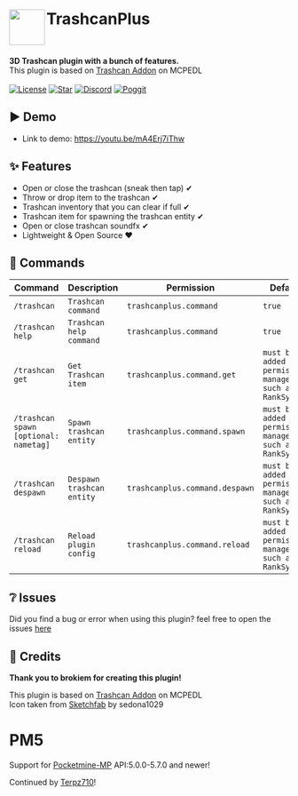 <h1>TrashcanPlus<img src="https://raw.githubusercontent.com/brokiem/Trashcan/master/assets/icon.png" height="64" width="64" align="left" alt=""></h1><br>

<b>3D Trashcan plugin with a bunch of features.</b><br>
This plugin is based on [Trashcan Addon](https://mcpedl.com/trashcan-addon/) on MCPEDL<br><br>
[![License](https://img.shields.io/github/license/brokiem/Trashcan)](https://github.com/brokiem/Trashcan)
[![Star](https://img.shields.io/github/stars/brokiem/Trashcan)](https://github.com/brokiem/Trashcan/stargazers)
[![Discord](https://img.shields.io/discord/830063409000087612?color=7389D8&label=discord)](https://discord.com/invite/jy6abSrjhQ)
[![Poggit](https://poggit.pmmp.io/shield.dl.total/TrashcanPlus)](https://poggit.pmmp.io/p/TrashcanPlus)

## ▶ Demo
- Link to demo: https://youtu.be/mA4Erj7iThw

## ✨ Features

- Open or close the trashcan (sneak then tap) ✔
- Throw or drop item to the trashcan ✔
- Trashcan inventory that you can clear if full ✔
- Trashcan item for spawning the trashcan entity ✔
- Open or close trashcan soundfx ✔
- Lightweight & Open Source ❤

## 💬 Commands
| Command                                   | Description                   | Permission                 | Default    |
|-------------------------------------------|-------------------------------|----------------------------|------------|
| ```/trashcan```                           | ```Trashcan command```        | ```trashcanplus.command```                 | ```true``` |
| ```/trashcan help```                      | ```Trashcan help command```   | ```trashcanplus.command```                 | ```true``` |
| ```/trashcan get```                       | ```Get Trashcan item```       | ```trashcanplus.command.get```     | ```must be added to permission manager such as RankSystem```   |
| ```/trashcan spawn [optional: nametag]``` | ```Spawn trashcan entity```   | ```trashcanplus.command.spawn```   | ```must be added to permission manager such as RankSystem```   |
| ```/trashcan despawn```                   | ```Despawn trashcan entity``` | ```trashcanplus.command.despawn``` | ```must be added to permission manager such as RankSystem``` |
| ```/trashcan reload```                    | ```Reload plugin config```    | ```trashcanplus.command.reload```  | ```must be added to permission manager such as RankSystem```   |

## ❔ Issues

Did you find a bug or error when using this plugin? feel free to open the
issues [here](https://github.com/brokiem/Trashcan/issues/new)

## 🌟 Credits

**Thank you to brokiem for creating this plugin!**

This plugin is based on [Trashcan Addon](https://mcpedl.com/trashcan-addon/) on MCPEDL<br>
Icon taken from [Sketchfab](https://sketchfab.com/3d-models/trash-can-minecraft-831dd489b8044ba8bb77f0ca253dcfde) by
sedona1029


# PM5

Support for [Pocketmine-MP](https://pmmp.io) API:5.0.0-5.7.0 and newer!

Continued by [Terpz710](https://github.com/Terpz710)!
